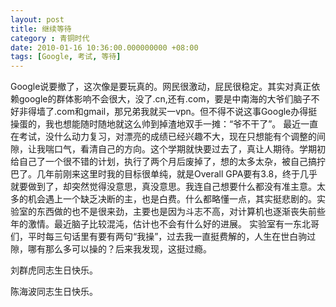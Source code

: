 ```yaml
---
layout: post 
title: 继续等待
category : 青铜时代
date: 2010-01-16 10:36:00.000000000 +08:00
tags: [Google, 考试, 等待]
---
```


Google说要撤了，这次像是要玩真的。网民很激动，屁民很稳定。其实对真正依赖google的群体影响不会很大，没了.cn,还有.com，要是中南海的大爷们脑子不好非得墙了.com和gmail，那兄弟我就买一vpn。但不得不说这事Google办得挺操蛋的，我也想能随时随地就这么帅到掉渣地双手一摊：“爷不干了”。
 最近一直在考试，没什么动力复习，对漂亮的成绩已经兴趣不大，现在只想能有个调整的间隙，让我喘口气，看清自己的方向。这个学期就快要过去了，真让人期待。学期初给自己了一个很不错的计划，执行了两个月后废掉了，想的太多太杂，被自己搞拧巴了。几年前刚来这里时我的目标很单纯，就是Overall GPA要有3.8，终于几乎就要做到了，却突然觉得没意思，真没意思。我连自己想要什么都没有准主意。太多的机会遇上一个缺乏决断的主，也是白费。什么都略懂一点，其实挺悲剧的。实验室的东西做的也不是很来劲，主要也是因为斗志不高，对计算机也逐渐丧失前些年的激情。最近脑子比较混沌，估计也不会有什么好的进展。
 实验室有一东北哥们，平时每三句话里有要有两句“我操”，过去我一直挺费解的，人生在世白驹过隙，哪有那么多可以操的？后来我发现，这挺过瘾。

刘群虎同志生日快乐。

陈海波同志生日快乐。

